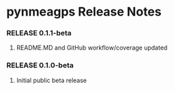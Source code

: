 # pynmeagps Release Notes

### RELEASE 0.1.1-beta

1. README.MD and GitHub workflow/coverage updated

### RELEASE 0.1.0-beta

1. Initial public beta release